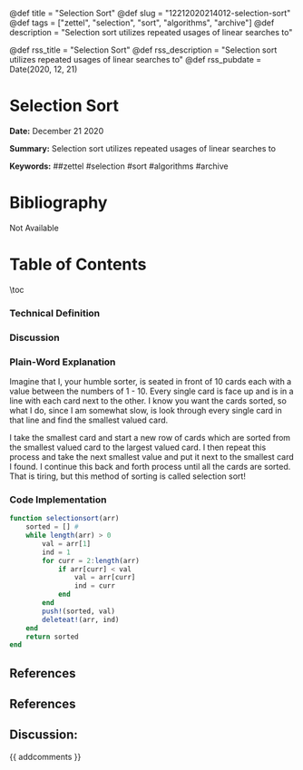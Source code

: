 @def title = "Selection Sort"
@def slug = "12212020214012-selection-sort"
@def tags = ["zettel", "selection", "sort", "algorithms", "archive"]
@def description = "Selection sort utilizes repeated usages of linear searches to"

@def rss_title = "Selection Sort"
@def rss_description = "Selection sort utilizes repeated usages of linear searches to"
@def rss_pubdate = Date(2020, 12, 21)


Selection Sort
=========

**Date:** December 21 2020

**Summary:** Selection sort utilizes repeated usages of linear searches to

**Keywords:** ##zettel #selection #sort #algorithms #archive

Bibliography
==========

Not Available

Table of Contents
=========

\toc

### Technical Definition

### Discussion

### Plain-Word Explanation

Imagine that I, your humble sorter, is seated in front of 10 cards each with a value between the numbers of 1 - 10. Every single card is face up and is in a line with each card next to the other. I know you want the cards sorted, so what I do, since I am somewhat slow, is look through every single card in that line and find the smallest valued card.

I take the smallest card and start a new row of cards which are sorted from the smallest valued card to the largest valued card. I then repeat this process and take the next smallest value and put it next to the smallest card I found. I continue this back and forth process until all the cards are sorted. That is tiring, but this method of sorting is called selection sort!

### Code Implementation

```julia
function selectionsort(arr)
    sorted = [] # 
    while length(arr) > 0
        val = arr[1]
        ind = 1
        for curr = 2:length(arr)
            if arr[curr] < val
                val = arr[curr]
                ind = curr
            end
        end
        push!(sorted, val)
        deleteat!(arr, ind)
    end
    return sorted
end
```

## References

## References
## Discussion: 

{{ addcomments }}
